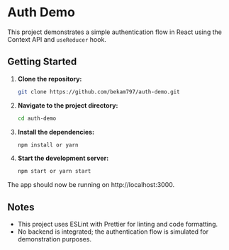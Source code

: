 # Auth Demo

This project demonstrates a simple authentication flow in React using the Context API and `useReducer` hook.

## Getting Started

1. **Clone the repository:**

   ```bash
   git clone https://github.com/bekam797/auth-demo.git

2. **Navigate to the project directory:**
    ```bash
    cd auth-demo
3. **Install the dependencies:**
    ```bash
    npm install or yarn
4. **Start the development server:** 
    ```bash
    npm start or yarn start

The app should now be running on http://localhost:3000.

## Notes
- This project uses ESLint with Prettier for linting and code formatting.
- No backend is integrated; the authentication flow is simulated for demonstration purposes.